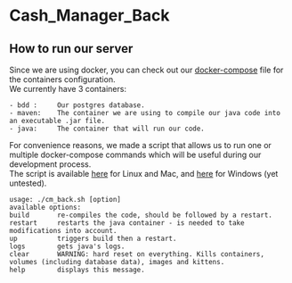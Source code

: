 # Cash_Manager_Back

## How to run our server

Since we are using docker, you can check out our [docker-compose](docker-compose.yml) file for the containers configuration.  
We currently have 3 containers:
```
- bdd :     Our postgres database.
- maven:    The container we are using to compile our java code into an executable .jar file.
- java:     The container that will run our code.
```

For convenience reasons, we made a script that allows us to run one or multiple docker-compose commands which will be useful during our development process.  
The script is available [here](cm_back.sh) for Linux and Mac, and [here](cm_back.ps1) for Windows (yet untested).

```shell
usage: ./cm_back.sh [option]
available options:
build       re-compiles the code, should be followed by a restart.
restart     restarts the java container - is needed to take modifications into account.
up          triggers build then a restart.
logs        gets java's logs.
clear       WARNING: hard reset on everything. Kills containers, volumes (including database data), images and kittens.
help        displays this message.

```